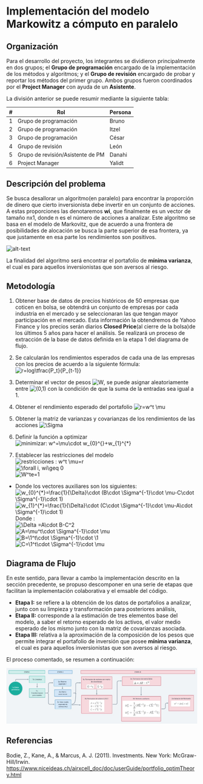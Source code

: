 # Implementación del modelo Markowitz a cómputo en paralelo



## Organización

Para el desarrollo del proyecto, los integrantes se dividieron principalmente en dos grupos; el **Grupo de programación** encargado de la implementación de los métodos y algoritmos; y el **Grupo de revisión** encargado de probar y reportar los métodos del primer grupo. Ambos grupos fueron coordinados por el **Project Manager** con ayuda de un **Asistente**.

La división anterior se puede resumir mediante la siguiente tabla:

| #    | Rol                                   | Persona      |
| ---- | --------------------------------------| ------------ |
| 1    | Grupo de programación                 | Bruno        |
| 2    | Grupo de programación                 | Itzel        |
| 3    | Grupo de programación                 | César        |
| 4    | Grupo de revisión                     | León         |
| 5    | Grupo de revisión/Asistente de PM     | Danahi       |
| 6    | Project Manager                       | Yalidt       |

## Descripción del problema

Se busca desallorar un algoritmo(en paralelo) para encontrar la proporción de dinero que cierto inversionista debe invertir en un conjunto de acciones. A estas proporciones las denotaremos **wi**, que finalmente es un vector de tamaño nx1, donde n es el número de acciones a analizar. Este algoritmo se basa en el modelo de Markovitz, que de acuerdo a una frontera de posibilidades de alocación se busca la parte superior de esa frontera, ya que justamente en esa parte los rendimientos son positivos.

![alt-text](https://github.com/czammar/MNO_finalproject/blob/master/images/frontera_eficiente.png)

La finalidad del algoritmo será encontrar el portafolio de **mínima varianza**, el cual es para aquellos inversionistas que son aversos al riesgo.

## Metodología
1) Obtener base de datos de precios históricos de 50 empresas que coticen en bolsa, se obtendrá un conjunto de empresas por cada industria en el mercado y se seleccionaran las que tengan mayor participación en el mercado. Esta información la obtendremos de Yahoo Finance y los precios serán diarios **Closed Price**(al cierre de la bolsa)de los últimos 5 años para hacer el análisis. Se realizará un proceso de extracción de la base de datos definida en la etapa 1 del diagrama de flujo.

2) Se calcularán los rendimientos esperados de cada una de las empresas con los precios de acuerdo a la siguiente fórmula:
![r=log\tfrac{P_t}{P_{t-1}}](https://render.githubusercontent.com/render/math?math=R%3Dlog%5Ctfrac%7BPt%7D%7BPt-1%7D)<br />

3) Determinar el vector de pesos ![$W$](https://render.githubusercontent.com/render/math?math=%24W%24), se puede asignar aleatoriamente entre ![$(0,1)$](https://render.githubusercontent.com/render/math?math=%24(0%2C1)%24) con la condición de que la suma de la entradas sea igual a 1.<br />
4) Obtener el rendimiento esperado del portafolio ![r=w^t \mu](https://render.githubusercontent.com/render/math?math=r%3Dw%5Et%20%5Cmu)

5) Obtener la matriz de varianzas y covarianzas de los rendimientos de las acciones ![\Sigma](https://render.githubusercontent.com/render/math?math=%5CSigma)<br />

6) Definir la función a optimizar  ![minimizar:   w^*=\mu\cdot w_{0}^{*}+w_{1}^{*}](https://render.githubusercontent.com/render/math?math=minimizar%3A%20%20%20w%5E*%3D%5Cmu%5Ccdot%20w_%7B0%7D%5E%7B*%7D%2Bw_%7B1%7D%5E%7B*%7D)<br />
7) Establecer las restricciones del modelo<br />
![restricciones : w^t \mu=r](https://render.githubusercontent.com/render/math?math=restricciones%20%3A%20w%5Et%20%5Cmu%3DR)<br />
![\forall i, wi\geq 0](https://render.githubusercontent.com/render/math?math=%5Cforall%20i%2C%20wi%5Cgeq%200)<br />
![W^te=1](https://render.githubusercontent.com/render/math?math=W%5Ete%3D1)<br />

* Donde los vectores auxiliares son los siguientes:<br />
![w_{0}^{*}=\frac{1}{\Delta}\cdot (B\cdot \Sigma^{-1}\cdot \mu-C\cdot \Sigma^{-1}\cdot 1)](https://render.githubusercontent.com/render/math?math=w_%7B0%7D%5E%7B*%7D%3D%5Cfrac%7B1%7D%7B%5CDelta%7D%5Ccdot%20(B%5Ccdot%20%5CSigma%5E%7B-1%7D%5Ccdot%20%5Cmu-C%5Ccdot%20%5CSigma%5E%7B-1%7D%5Ccdot%201))<br />
![w_{1}^{*}=\frac{1}{\Delta}\cdot (C\cdot \Sigma^{-1}\cdot \mu-A\cdot \Sigma^{-1}\cdot 1)](https://render.githubusercontent.com/render/math?math=w_%7B1%7D%5E%7B*%7D%3D%5Cfrac%7B1%7D%7B%5CDelta%7D%5Ccdot%20(C%5Ccdot%20%5CSigma%5E%7B-1%7D%5Ccdot%20%5Cmu-A%5Ccdot%20%5CSigma%5E%7B-1%7D%5Ccdot%201))<br />
Donde :<br />
![\Delta =A\cdot B-C^2](https://render.githubusercontent.com/render/math?math=%5CDelta%20%3DA%5Ccdot%20B-C%5E2)<br />
![A=\mu^t\cdot \Sigma^{-1}\cdot \mu](https://render.githubusercontent.com/render/math?math=A%3D%5Cmu%5Et%5Ccdot%20%5CSigma%5E%7B-1%7D%5Ccdot%20%5Cmu)<br />
![B=\1^t\cdot \Sigma^{-1}\cdot \1](https://render.githubusercontent.com/render/math?math=B%3D%5C1%5Et%5Ccdot%20%5CSigma%5E%7B-1%7D%5Ccdot%20%5C1)<br />
![C=\1^t\cdot \Sigma^{-1}\cdot \mu](https://render.githubusercontent.com/render/math?math=C%3D%5C1%5Et%5Ccdot%20%5CSigma%5E%7B-1%7D%5Ccdot%20%5Cmu)

## Diagrama de Flujo

En este sentido, para llevar a cambo la implementación descrito en la sección precedente, se propuso descomponer en una serie de etapas que facilitan la implementación colaborativa y el emsable del código.

* **Etapa I:** se refiere a la obtención de los datos de portafolios a analizar, junto con su limpieza y transformación para posteriores análisis,
* **Etapa II:** corresponde a la estimación de tres elementos base del modelo, a saber el retorno esperado de los activos, el valor medio esperado de los mismo junto con la matriz de covarianzas asociada.
* **Etapa III:** relativa a la aproximación de la composición de los pesos que permite integrar el portafolio de inversión que posee **mínima varianza**, el cual es para aquellos inversionistas que son aversos al riesgo.

El proceso comentado, se resumen a continuación:



![Diagrama de flujo](./images/diagrama_flujo.jpeg)


## Referencias 

Bodie, Z., Kane, A., & Marcus, A. J. (2011). Investments. New York: McGraw-Hill/Irwin.<br />
https://www.niceideas.ch/airxcell_doc/doc/userGuide/portfolio_optimTheory.html<br />




